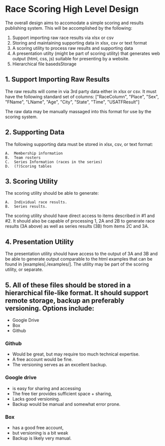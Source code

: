 # Race Scoring High Level Design


The overall design aims to accomodate a simple scoring and results publishing system.  This will be accomplished by the following:
1.  Support importing raw race results via xlsx or csv
2.  Storing and maintaining supporting data in xlsx, csv or text format
3.  A scoring utility to process raw results and supporting data
4.  A presentation utilty (might be part of scoring utility) that generates web output (html, css, js) suitable for presenting by a website.
5.  Hierarchical file basedsStorage

##  1.  Support Importing Raw Results
The raw results will come in via 3rd party data either in xlsx or csv.  It must have the following standard set of columns:
	["RaceColumn", "Place", "Sex", "FName", "LName", "Age", "City", "State", "Time", "USATFResult"]


The raw data may be manually massaged into this format for use by the scoring system.


## 2. Supporting Data
The following supporting data must be stored in xlsx, csv, or text format:

	A.  Membership information
	B.  Team rosters
	C.  Series Information (races in the series)
	D.  (?)Scoring tables


## 3. Scoring Utility
The scoring utility should be able to generate:

	A.  Individual race results.
	B.  Series results.

The scoring utility should have direct access to items described in #1 and #2.  It should also be capable of processing 1, 2A and 2B to generate race results (3A above) as well as series results (3B) from items 2C and 3A.


## 4.  Presentation Utility

The presentation utility should have access to the output of 3A and 3B and be able to generate output comparable to the html examples that can be found in [examples|./examples/].  The utility may be part of the scoring utility, or separate. 


## 5.  All of these files should be stored in a hierarchical file-like format.  It should support remote storage, backup an preferably versioning.  Options include:
 - Google Drive
 - Box
 - Github

### Github
- Would be great, but may require too much technical expertise.  
- A free account would be fine.  
- The versioning serves as an excellent backup.

### Google drive 
- is easy for sharing and accessing
- The free tier provides sufficient space + sharing, 
- Lacks good versioning.  
- Backup would be manual and somewhat error prone.

### Box 
 - has a good free account, 
 - but versioning is a bit weak
 - Backup is likely very manual.
